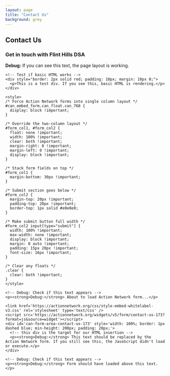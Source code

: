 ```yaml
---
layout: page
title: "Contact Us"
background: grey
---
```


<div class="col-lg-12 text-center">
	<h2 class="section-heading text-uppercase">Contact Us</h2>
	<h3 class="section-subheading text-muted">Get in touch with Flint Hills DSA</h3>
</div>

<div class="row justify-content-center">
  <div class="col-lg-8">
    <!-- Debug: This should show if the page is loading -->
    <p><strong>Debug:</strong> If you can see this text, the page layout is working.</p>
    
    <!-- Test if basic HTML works -->
    <div style="border: 2px solid red; padding: 10px; margin: 10px 0;">
      <p>This is a test div. If you see this, basic HTML is rendering.</p>
    </div>

    <style>
    /* Force Action Network forms into single column layout */
    #can_embed_form.can_float.can_768 {
      display: block !important;
    }

    /* Override the two-column layout */
    #form_col1, #form_col2 {
      float: none !important;
      width: 100% !important;
      clear: both !important;
      margin-right: 0 !important;
      margin-left: 0 !important;
      display: block !important;
    }

    /* Stack form fields on top */
    #form_col1 {
      margin-bottom: 30px !important;
    }

    /* Submit section goes below */
    #form_col2 {
      margin-top: 20px !important;
      padding-top: 20px !important;
      border-top: 1px solid #e0e0e0;
    }

    /* Make submit button full width */
    #form_col2 input[type="submit"] {
      width: 100% !important;
      max-width: none !important;
      display: block !important;
      margin: 0 auto !important;
      padding: 15px 20px !important;
      font-size: 16px !important;
    }

    /* Clear any floats */
    .clear {
      clear: both !important;
    }
    </style>

    <!-- Debug: Check if this text appears -->
    <p><strong>Debug:</strong> About to load Action Network form...</p>
    
    <link href='https://actionnetwork.org/css/style-embed-whitelabel-v3.css' rel='stylesheet' type='text/css' />
    <script src='https://actionnetwork.org/widgets/v5/form/contact-us-173?format=js&source=widget'></script>
    <div id='can-form-area-contact-us-173' style='width: 100%; border: 1px dashed blue; min-height: 200px; padding: 20px;'>
      <!-- this div is the target for our HTML insertion -->
      <p><strong>Debug:</strong> This text should be replaced by the Action Network form. If you still see this, the JavaScript didn't load or execute.</p>
    </div>
    
    <!-- Debug: Check if this text appears -->
    <p><strong>Debug:</strong> Form should have loaded above this text.</p>
  </div>
</div>

<script>
// Debug script to check if Action Network loaded
setTimeout(function() {
  var formArea = document.getElementById('can-form-area-contact-us-173');
  if (formArea && formArea.innerHTML.includes('Debug:')) {
    console.log('Action Network form did not load - still showing debug text');
    formArea.innerHTML += '<p style="color: red; font-weight: bold;">ERROR: Action Network form failed to load!</p>';
  } else {
    console.log('Action Network form appears to have loaded successfully');
  }
}, 3000); // Wait 3 seconds for form to load
</script>
